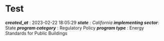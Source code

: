 # Test 
 ***created_at*** : 2023-02-22 18:05:29 
 ***state** : California 
 **implementing sector***: State 
 ***program category*** : Regulatory Policy 
 ***program type*** : Energy Standards for Public Buildings 
 